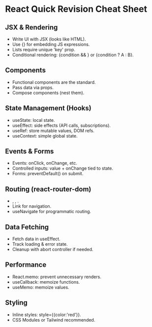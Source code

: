 # React Quick Revision Cheat Sheet

## JSX & Rendering
- Write UI with JSX (looks like HTML).
- Use {} for embedding JS expressions.
- Lists require unique 'key' prop.
- Conditional rendering: {condition && <Component />} or {condition ? A : B}.

## Components
- Functional components are the standard.
- Pass data via props.
- Compose components (nest them).

## State Management (Hooks)
- useState: local state.
- useEffect: side effects (API calls, subscriptions).
- useRef: store mutable values, DOM refs.
- useContext: simple global state.

## Events & Forms
- Events: onClick, onChange, etc.
- Controlled inputs: value + onChange tied to state.
- Forms: preventDefault() on submit.

## Routing (react-router-dom)
- <BrowserRouter>, <Routes>, <Route>.
- Link for navigation.
- useNavigate for programmatic routing.

## Data Fetching
- Fetch data in useEffect.
- Track loading & error state.
- Cleanup with abort controller if needed.

## Performance
- React.memo: prevent unnecessary renders.
- useCallback: memoize functions.
- useMemo: memoize values.

## Styling
- Inline styles: style={{color:'red'}}.
- CSS Modules or Tailwind recommended.

